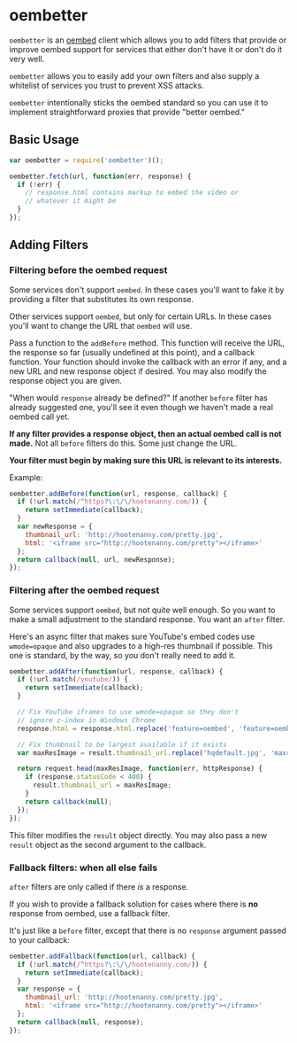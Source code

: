 # oembetter

`oembetter` is an [oembed](http://oembed.com) client which allows you to add filters that provide or improve oembed support for services that either don't have it or don't do it very well.

`oembetter` allows you to easily add your own filters and also supply a whitelist of services you trust to prevent XSS attacks.

`oembetter` intentionally sticks the oembed standard so you can use it to implement straightforward proxies that provide "better oembed."

## Basic Usage

```javascript
var oembetter = require('oembetter')();

oembetter.fetch(url, function(err, response) {
  if (!err) {
    // response.html contains markup to embed the video or
    // whatever it might be
  }
});
```

## Adding Filters

### Filtering before the oembed request

Some services don't support `oembed`. In these cases you'll want to fake it by providing a filter that substitutes its own response.

Other services support `oembed`, but only for certain URLs. In these cases you'll want to change the URL that `oembed` will use.

Pass a function to the `addBefore` method. This function will receive the URL, the response so far (usually undefined at this point), and a callback function. Your function should invoke the callback with an error if any, and a new URL and new response object if desired. You may also modify the response object you are given.

"When would `response` already be defined?" If another `before` filter has already suggested one, you'll see it even though we haven't made a real oembed call yet.

**If any filter provides a response object, then an actual oembed call is not made.** Not all `before` filters do this. Some just change the URL.

**Your filter must begin by making sure this URL is relevant to its interests.**

Example:

```javascript
oembetter.addBefore(function(url, response, callback) {
  if (!url.match(/^https?\:\/\/hootenanny.com/)) {
    return setImmediate(callback);
  }
  var newResponse = {
    thumbnail_url: 'http://hootenanny.com/pretty.jpg',
    html: '<iframe src="http://hootenanny.com/pretty"></iframe>'
  };
  return callback(null, url, newResponse);
});
```

### Filtering after the oembed request

Some services support `oembed`, but not quite well enough. So you want to make a small adjustment to the standard response. You want an `after` filter.

Here's an async filter that makes sure YouTube's embed codes use `wmode=opaque` and also upgrades to a high-res thumbnail if possible. This one is standard, by the way, so you don't really need to add it.

```javascript
oembetter.addAfter(function(url, response, callback) {
  if (!url.match(/youtube/)) {
    return setImmediate(callback);
  }

  // Fix YouTube iframes to use wmode=opaque so they don't
  // ignore z-index in Windows Chrome
  response.html = response.html.replace('feature=oembed', 'feature=oembed&wmode=opaque');

  // Fix thumbnail to be largest available if it exists
  var maxResImage = result.thumbnail_url.replace('hqdefault.jpg', 'maxresdefault.jpg');

  return request.head(maxResImage, function(err, httpResponse) {
    if (response.statusCode < 400) {
      result.thumbnail_url = maxResImage;
    }
    return callback(null);
  });
});
```

This filter modifies the `result` object directly. You may also pass a new `result` object as the second argument to the callback.

### Fallback filters: when all else fails

`after` filters are only called if there *is* a response.

If you wish to provide a fallback solution for cases where there is **no** response from oembed, use a fallback filter.

It's just like a `before` filter, except that there is no `response` argument passed to your callback:

```javascript
oembetter.addFallback(function(url, callback) {
  if (!url.match(/^https?\:\/\/hootenanny.com/)) {
    return setImmediate(callback);
  }
  var response = {
    thumbnail_url: 'http://hootenanny.com/pretty.jpg',
    html: '<iframe src="http://hootenanny.com/pretty"></iframe>'
  };
  return callback(null, response);
});
```
